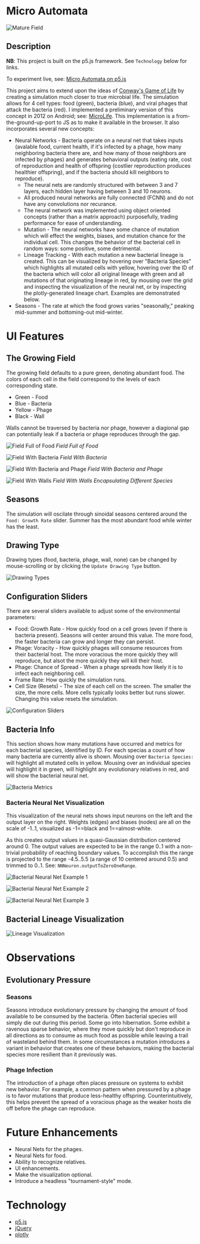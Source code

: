 # Micro Automata

![Mature Field](README_MEDIA/field_complex.png)

## Description
**NB**: This project is built on the p5.js framework. See `Technology` below for links.

To experiment live, see: [Micro Automata on p5.js](https://editor.p5js.org/mkrauklis/sketches/8rOq0sw2F)

This project aims to extend upon the ideas of [Conway's Game of Life](https://en.wikipedia.org/wiki/Conway%27s_Game_of_Life) by creating a simulation much closer to true microbial life. The simulation allows for 4 cell types: food (green), bacteria (blue), and viral phages that attack the bacteria (red). I implemented a preliminary version of this concept in 2012 on Android; see: [MicroLife](https://github.com/mkrauklis/MicroLife). This implementation is a from-the-ground-up-port to JS as to make it available in the browser. It also incorporates several new concepts:
* Neural Networks - Bacteria operate on a neural net that takes inputs (avalable food, current health, if it's infected by a phage, how many neighboring bacteria there are, and how many of those neighbors are infected by phages) and generates behavioral outputs (eating rate, cost of reproduction and health of offspring {costlier reproduction produces healthier offspring}, and if the bacteria should kill neighbors to reproduce).
  * The neural nets are randomly structured with between 3 and 7 layers, each hidden layer having between 3 and 10 neurons.
  * All produced neural networks are fully connected (FCNN) and do not have any convolutions nor recurance.
  * The neural network was implemented using object oriented concepts (rather than a matrix approach) purposefully, trading performance for ease of understanding.
  * Mutation - The neural networks have some chance of mutation which will effect the weights, biases, and mutation chance for the individual cell. This changes the behavior of the bacterial cell in random ways: some positive, some detrimental.
  * Lineage Tracking - With each mutation a new bacterial lineage is created. This can be visualized by hovering over "Bacteria Species" which highlights all mutated cells with yellow, hovering over the ID of the bacteria which will color all original lineage with green and all mutations of that originating lineage in red, by mousing over the grid and inspecting the visualization of the neural net, or by inspecting the plotly-generated lineage chart. Examples are demonstrated below.
* Seasons - The rate at which the food grows varies "seasonally," peaking mid-summer and bottoming-out mid-winter.

# UI Features
## The Growing Field
The growing field defaults to a pure green, denoting abundant food. The colors of each cell in the field correspond to the levels of each corresponding state.
* Green - Food
* Blue - Bacteria
* Yellow - Phage
* Black - Wall

Walls cannot be traversed by bacteria nor phage, however a diagional gap can potentially leak if a bacteria or phage reproduces through the gap.

![Field Full of Food](README_MEDIA/field_food.png)
*Field Full of Food*

![Field With Bacteria](README_MEDIA/field_bacteria.png)
*Field With Bacteria*

![Field With Bacteria and Phage](README_MEDIA/field_phage.png)
*Field With Bacteria and Phage*

![Field With Walls](README_MEDIA/field_walls.png)
*Field With Walls Encapsulating Different Species*

## Seasons
The simulation will oscilate through sinoidal seasons centered around the `Food: Growth Rate` slider. Summer has the most abundant food while winter has the least.

## Drawing Type
Drawing types (food, bacteria, phage, wall, none) can be changed by mouse-scrolling or by clicking the `Update Drawing Type` button.

![Drawing Types](README_MEDIA/drawing_type.png)

## Configuration Sliders
There are several sliders available to adjust some of the environmental parameters:
* Food: Growth Rate - How quickly food on a cell grows (even if there is bacteria present). Seasons will center around this value. The more food, the faster bacteria can grow and longer they can persist.
* Phage: Voracity - How quickly phages will consume resources from their bacterial host. The more voracious the more quickly they will reproduce, but alsot the more quickly they will kill their host.
* Phage: Chance of Spread - When a phage spreads how likely it is to infect each neighboring cell.
* Frame Rate: How quickly the simulation runs.
* Cell Size (Resets) - The size of each cell on the screen. The smaller the size, the more cells. More cells typically looks better but runs slower. Changing this value resets the simulation.

![Configuration Sliders](README_MEDIA/configuration_sliders.png)

## Bacteria Info
This section shows how many mutations have occurred and metrics for each bacterial species, identified by ID. For each specias a count of how many bacteria are currently alive is shown. Mousing over `Bacteria Species:` will highlight all mutated cells in yellow. Mousing over an individual species will highlight it in green, will highlight any evolutionary relatives in red, and will show the bacterial neural net.

![Bacteria Metrics](README_MEDIA/bacteria_metrics.png)

### Bacteria Neural Net Visualization
This visualization of the neural nets shows input neurons on the left and the output layer on the right. Weights (edges) and biases (nodes) are all on the scale of -1..1, visualized as -1==black and 1==almost-white.

As this creates output values in a quasi-Gaussian distribution centered around 0. The output values are expected to be in the range 0..1 with a non-trivial probability of reaching boundary values. To accomplish this the range is projected to the range -4.5..5.5 (a range of 10 centered around 0.5) and trimmed to 0..1. See: `NNNeuron.outputToZeroOneRange`.

![Bacterial Neural Net Example 1](README_MEDIA/neural_net.png)

![Bacterial Neural Net Example 2](README_MEDIA/neural_net2.png)

![Bacterial Neural Net Example 3](README_MEDIA/neural_net3.png)

## Bacterial Lineage Visualization
![Lineage Visualization](README_MEDIA/lineage_visualization.png)

# Observations
## Evolutionary Pressure
### Seasons
Seasons introduce evolutionary pressure by changing the amount of food available to be consumed by the bacteria. Often bacterial species will simply die out during this period. Some go into hibernation. Some exhibit a ravenous sparse behavior, where they move quickly but don't reproduce in all directions as to consume as much food as possible while leaving a trail of wasteland behind them. In some circumstances a mutation introduces a variant in behavior that creates one of these behaviors, making the bacterial species more resilient than it previously was.

### Phage Infection
The introduction of a phage often places pressure on systems to exhibit new behavior. For example, a common pattern when pressured by a phage is to favor mutations that produce less-healthy offspring. Counterintuitively, this helps prevent the spread of a voracious phage as the weaker hosts die off before the phage can reproduce.

# Future Enhancements
* Neural Nets for the phages.
* Neural Nets for food.
* Ability to recognize relatives.
* UI enhancements.
* Make the visualization optional.
* Introduce a headless "tournament-style" mode.

# Technology
* [p5.js](https://p5js.org/)
* [jQuery](https://jquery.com/)
* [plotly](https://plotly.com/javascript/)